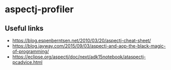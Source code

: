 # aspectj-profiler

## Useful links
* https://blog.espenberntsen.net/2010/03/20/aspectj-cheat-sheet/
* https://blog.jayway.com/2015/09/03/aspectj-and-aop-the-black-magic-of-programming/
* https://eclipse.org/aspectj/doc/next/adk15notebook/ataspectj-pcadvice.html
